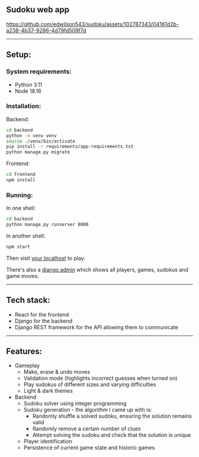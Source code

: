 ## Sudoku web app

https://github.com/edwilson543/sudoku/assets/102787343/04161d2b-a238-4b37-9286-4d79fd509f7d

---

## Setup:
### System requirements:
- Python 3.11
- Node 18.16

### Installation:
Backend:
```bash
cd backend
python -m venv venv
source ./venv/bin/activate
pip install -r requirements/app-requirements.txt
python manage.py migrate
```
Frontend:
```bash
cd frontend
npm install
```

### Running:
In one shell:
```bash
cd backend
python manage.py runserver 8000
```
In another shell:
```bash
npm start
```
Then visit [your localhost](http://localhost:3000/) to play.

There's also a [django admin](http://localhost:8000/) which shows all players, games, sudokus and game moves.

---

## Tech stack:
- React for the frontend
- Django for the backend
- Django REST framework for the API allowing them to communicate

---

## Features:
- Gameplay
  - Make, erase & undo moves
  - Validation mode (highlights incorrect guesses when turned on)
  - Play sudokus of different sizes and varying difficulties
  - Light & dark themes
- Backend
  - Sudoku solver using integer programming
  - Sudoku generation - the algorithm I came up with is:
    - Randomly shuffle a solved sudoku, ensuring the solution remains valid
    - Randomly remove a certain number of clues
    - Attempt solving the sudoku and check that the solution is unique
  - Player identification
  - Persistence of current game state and historic games

